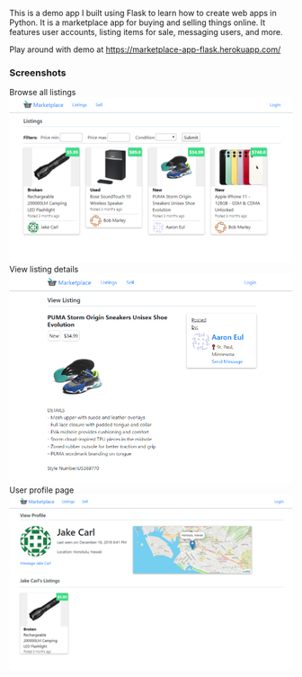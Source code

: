 This is a demo app I built using Flask to learn how to create web apps in Python. It is a marketplace app for buying and selling things online. It features user accounts, listing items for sale, messaging users, and more.

Play around with demo at https://marketplace-app-flask.herokuapp.com/

### Screenshots
Browse all listings
![listings page](screenshots/screenshots1.png)
View listing details
![listing page](screenshots/screenshots3.png)
User profile page
![profile page](screenshots/screenshots2.png)
